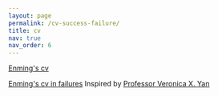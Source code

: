 ```yaml
---
layout: page
permalink: /cv-success-failure/
title: cv
nav: true
nav_order: 6
---
```


<a href = "https://zhang-enming.github.io/assets/pdf/CV.pdf">Enming's cv</a>

<a href = "https://zhang-enming.github.io/assets/pdf/CV_in_Failures.pdf">Enming's cv in failures</a> Inspired by <a href = "https://sites.edb.utexas.edu/slam/">Professor Veronica X. Yan</a>